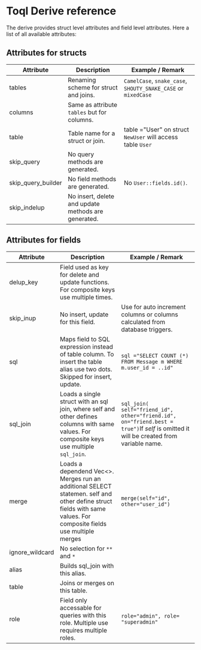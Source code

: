 # Toql Derive reference

The derive provides struct level attributes and field level attributes. Here a list of all available attributes:

## Attributes for structs

Attribute | Description                             | Example / Remark
---- |---| ---|
tables  |   Renaming scheme for struct and joins. |  `CamelCase`, `snake_case`, `SHOUTY_SNAKE_CASE` or `mixedCase`
columns        | Same as attribute `tables` but for columns. |
table | Table name for a struct or join. | table ="User" on struct `NewUser` will access table `User`
skip_query | No query methods are generated. | 
skip_query_builder | No field methods are generated. |  No `User::fields.id()`.
skip_indelup |No insert, delete and update methods are generated. |

## Attributes for fields  

Attribute | Description | Example / Remark
---- |---| ---|
delup_key | Field used as key for delete and update functions. For composite keys use multiple times. |
skip_inup | No insert, update for this field. | Use for auto increment columns or columns calculated from database triggers.
sql       | Maps field to SQL expression instead of table column. To insert the table alias use two dots. Skipped for insert, update. | `sql ="SELECT COUNT (*) FROM Message m WHERE m.user_id = ..id"`
sql_join  | Loads a single struct with an sql join, where self and other defines columns with same values. For composite keys use multiple `sql_join`.    | `sql_join( self="friend_id", other="friend.id", on="friend.best = true")`If _self_ is omitted it will be created from variable name. 
merge     | Loads a dependend Vec<>. Merges run an additional SELECT statemen. self and other define struct fields with same values. For composite fields use multiple merges | `merge(self="id", other="user_id")`
ignore_wildcard | No selection for `**` and `*`| 
alias | Builds sql_join with this alias. | 
table | Joins or merges on this table. | 
role | Field only accessable for queries with this role. Multiple use requires multiple roles. | `role="admin", role= "superadmin"`
